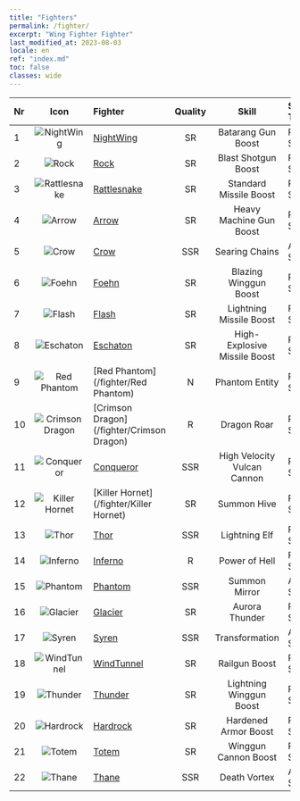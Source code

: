 ```yaml
---
title: "Fighters"
permalink: /fighter/
excerpt: "Wing Fighter Fighter"
last_modified_at: 2023-08-03
locale: en
ref: "index.md"
toc: false
classes: wide
---
```


  |  Nr | Icon | Fighter | Quality |   Skill   | Skill Type |
  |:----|:----:|:----------|:-------:|:---------:|:-----------|
  | 1 | ![NightWing](/images/ship/fj_img11_p.png) | [NightWing](/fighter/NightWing) | SR | Batarang Gun Boost | Passive Skill |
  | 2 | ![Rock](/images/ship/fj_img12_p.png) | [Rock](/fighter/Rock) | SR | Blast Shotgun Boost | Passive Skill |
  | 3 | ![Rattlesnake](/images/ship/fj_img13_p.png) | [Rattlesnake](/fighter/Rattlesnake) | SR | Standard Missile Boost | Passive Skill |
  | 4 | ![Arrow](/images/ship/fj_img14_p.png) | [Arrow](/fighter/Arrow) | SR | Heavy Machine Gun Boost | Passive Skill |
  | 5 | ![Crow](/images/ship/fj_img16_p.png) | [Crow](/fighter/Crow) | SSR | Searing Chains | Active Skill |
  | 6 | ![Foehn](/images/ship/fj_img17_p.png) | [Foehn](/fighter/Foehn) | SR | Blazing Winggun Boost | Passive Skill |
  | 7 | ![Flash](/images/ship/fj_img18_p.png) | [Flash](/fighter/Flash) | SR | Lightning Missile Boost | Passive Skill |
  | 8 | ![Eschaton](/images/ship/fj_img19_p.png) | [Eschaton](/fighter/Eschaton) | SR | High-Explosive Missile Boost | Passive Skill |
  | 9 | ![Red Phantom](/images/ship/fj_img1_p.png) | [Red Phantom](/fighter/Red Phantom) | N | Phantom Entity | Passive Skill |
  | 10 | ![Crimson Dragon](/images/ship/fj_img2_p.png) | [Crimson Dragon](/fighter/Crimson Dragon) | R | Dragon Roar | Passive Skill |
  | 11 | ![Conqueror](/images/ship/fj_img101_p.png) | [Conqueror](/fighter/Conqueror) | SSR | High Velocity Vulcan Cannon | Passive Skill |
  | 12 | ![Killer Hornet](/images/ship/fj_img3_p.png) | [Killer Hornet](/fighter/Killer Hornet) | SR | Summon Hive | Passive Skill |
  | 13 | ![Thor](/images/ship/fj_img102_p.png) | [Thor](/fighter/Thor) | SSR | Lightning Elf | Passive Skill |
  | 14 | ![Inferno](/images/ship/fj_img4_p.png) | [Inferno](/fighter/Inferno) | R | Power of Hell | Passive Skill |
  | 15 | ![Phantom](/images/ship/fj_img5_p.png) | [Phantom](/fighter/Phantom) | SSR | Summon Mirror | Active Skill |
  | 16 | ![Glacier](/images/ship/fj_img6_p.png) | [Glacier](/fighter/Glacier) | SR | Aurora Thunder | Passive Skill |
  | 17 | ![Syren](/images/ship/fj_img7_p.png) | [Syren](/fighter/Syren) | SSR | Transformation | Active Skill |
  | 18 | ![WindTunnel](/images/ship/fj_img8_p.png) | [WindTunnel](/fighter/WindTunnel) | SR | Railgun Boost | Passive Skill |
  | 19 | ![Thunder](/images/ship/fj_img9_p.png) | [Thunder](/fighter/Thunder) | SR | Lightning Winggun Boost | Passive Skill |
  | 20 | ![Hardrock](/images/ship/fj_img20_p.png) | [Hardrock](/fighter/Hardrock) | SR | Hardened Armor Boost | Passive Skill |
  | 21 | ![Totem](/images/ship/fj_img10_p.png) | [Totem](/fighter/Totem) | SR | Winggun Cannon Boost | Passive Skill |
  | 22 | ![Thane](/images/ship/fj_img21_p.png) | [Thane](/fighter/Thane) | SSR | Death Vortex | Active Skill |
